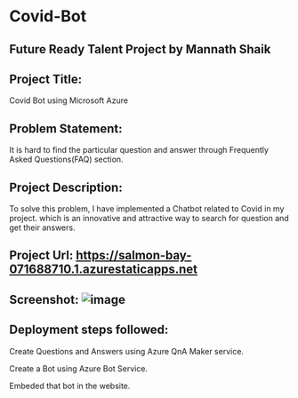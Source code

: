 # Covid-Bot
## Future Ready Talent Project by Mannath Shaik
## Project Title:

Covid Bot using Microsoft Azure

## Problem Statement:

It is hard to find the particular question and answer through Frequently Asked Questions(FAQ) section.

## Project Description: 

To solve this problem, I have implemented a Chatbot related to Covid in my project. which is an innovative and attractive way to search for question and get their answers.

## Project Url: https://salmon-bay-071688710.1.azurestaticapps.net

## Screenshot: ![image](https://user-images.githubusercontent.com/63714965/182573013-d6b1da95-7b77-45c8-894a-d93d96c5e246.png)

## Deployment steps followed:
Create Questions and Answers using Azure QnA Maker service.

Create a Bot using Azure Bot Service.

Embeded that bot in the website.


